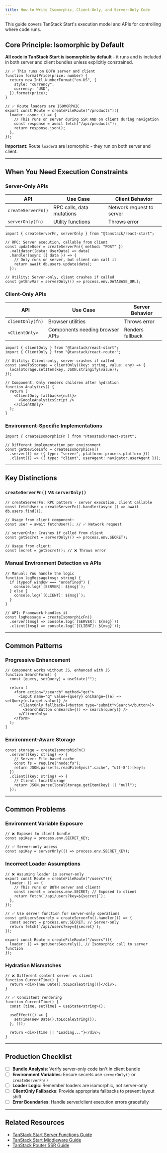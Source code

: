 ```yaml
---
title: How to Write Isomorphic, Client-Only, and Server-Only Code
---
```


This guide covers TanStack Start's execution model and APIs for controlling where code runs.

## Core Principle: Isomorphic by Default

**All code in TanStack Start is isomorphic by default** - it runs and is included in both server and client bundles unless explicitly constrained.

```tsx
// ✅ This runs on BOTH server and client
function formatPrice(price: number) {
  return new Intl.NumberFormat("en-US", {
    style: "currency",
    currency: "USD",
  }).format(price);
}

// ✅ Route loaders are ISOMORPHIC
export const Route = createFileRoute("/products")({
  loader: async () => {
    // This runs on server during SSR AND on client during navigation
    const response = await fetch("/api/products");
    return response.json();
  },
});
```

**Important**: Route `loader`s are isomorphic - they run on both server and client.

---

## When You Need Execution Constraints

### Server-Only APIs

| API                | Use Case                  | Client Behavior           |
| ------------------ | ------------------------- | ------------------------- |
| `createServerFn()` | RPC calls, data mutations | Network request to server |
| `serverOnly(fn)`   | Utility functions         | Throws error              |

```tsx
import { createServerFn, serverOnly } from "@tanstack/react-start";

// RPC: Server execution, callable from client
const updateUser = createServerFn({ method: "POST" })
  .validator((data: UserData) => data)
  .handler(async ({ data }) => {
    // Only runs on server, but client can call it
    return await db.users.update(data);
  });

// Utility: Server-only, client crashes if called
const getEnvVar = serverOnly(() => process.env.DATABASE_URL);
```

### Client-Only APIs

| API              | Use Case                        | Server Behavior  |
| ---------------- | ------------------------------- | ---------------- |
| `clientOnly(fn)` | Browser utilities               | Throws error     |
| `<ClientOnly>`   | Components needing browser APIs | Renders fallback |

```tsx
import { clientOnly } from "@tanstack/react-start";
import { ClientOnly } from "@tanstack/react-router";

// Utility: Client-only, server crashes if called
const saveToStorage = clientOnly((key: string, value: any) => {
  localStorage.setItem(key, JSON.stringify(value));
});

// Component: Only renders children after hydration
function Analytics() {
  return (
    <ClientOnly fallback={null}>
      <GoogleAnalyticsScript />
    </ClientOnly>
  );
}
```

### Environment-Specific Implementations

```tsx
import { createIsomorphicFn } from "@tanstack/react-start";

// Different implementation per environment
const getDeviceInfo = createIsomorphicFn()
  .server(() => ({ type: "server", platform: process.platform }))
  .client(() => ({ type: "client", userAgent: navigator.userAgent }));
```

---

## Key Distinctions

### `createServerFn()` vs `serverOnly()`

```tsx
// createServerFn: RPC pattern - server execution, client callable
const fetchUser = createServerFn().handler(async () => await db.users.find());

// Usage from client component:
const user = await fetchUser(); // ✅ Network request

// serverOnly: Crashes if called from client
const getSecret = serverOnly(() => process.env.SECRET);

// Usage from client:
const secret = getSecret(); // ❌ Throws error
```

### Manual Environment Detection vs APIs

```tsx
// Manual: You handle the logic
function logMessage(msg: string) {
  if (typeof window === "undefined") {
    console.log(`[SERVER]: ${msg}`);
  } else {
    console.log(`[CLIENT]: ${msg}`);
  }
}

// API: Framework handles it
const logMessage = createIsomorphicFn()
  .server((msg) => console.log(`[SERVER]: ${msg}`))
  .client((msg) => console.log(`[CLIENT]: ${msg}`));
```

---

## Common Patterns

### Progressive Enhancement

```tsx
// Component works without JS, enhanced with JS
function SearchForm() {
  const [query, setQuery] = useState("");

  return (
    <form action="/search" method="get">
      <input name="q" value={query} onChange={(e) => setQuery(e.target.value)} />
      <ClientOnly fallback={<button type="submit">Search</button>}>
        <SearchButton onSearch={() => search(query)} />
      </ClientOnly>
    </form>
  );
}
```

### Environment-Aware Storage

```tsx
const storage = createIsomorphicFn()
  .server((key: string) => {
    // Server: File-based cache
    const fs = require("node:fs");
    return JSON.parse(fs.readFileSync(".cache", "utf-8"))[key];
  })
  .client((key: string) => {
    // Client: localStorage
    return JSON.parse(localStorage.getItem(key) || "null");
  });
```

---

## Common Problems

### Environment Variable Exposure

```tsx
// ❌ Exposes to client bundle
const apiKey = process.env.SECRET_KEY;

// ✅ Server-only access
const apiKey = serverOnly(() => process.env.SECRET_KEY);
```

### Incorrect Loader Assumptions

```tsx
// ❌ Assuming loader is server-only
export const Route = createFileRoute("/users")({
  loader: () => {
    // This runs on BOTH server and client!
    const secret = process.env.SECRET; // Exposed to client
    return fetch(`/api/users?key=${secret}`);
  },
});

// ✅ Use server function for server-only operations
const getUsersSecurely = createServerFn().handler(() => {
  const secret = process.env.SECRET; // Server-only
  return fetch(`/api/users?key=${secret}`);
});

export const Route = createFileRoute("/users")({
  loader: () => getUsersSecurely(), // Isomorphic call to server function
});
```

### Hydration Mismatches

```tsx
// ❌ Different content server vs client
function CurrentTime() {
  return <div>{new Date().toLocaleString()}</div>;
}

// ✅ Consistent rendering
function CurrentTime() {
  const [time, setTime] = useState<string>();

  useEffect(() => {
    setTime(new Date().toLocaleString());
  }, []);

  return <div>{time || "Loading..."}</div>;
}
```

---

## Production Checklist

- [ ] **Bundle Analysis**: Verify server-only code isn't in client bundle
- [ ] **Environment Variables**: Ensure secrets use `serverOnly()` or `createServerFn()`
- [ ] **Loader Logic**: Remember loaders are isomorphic, not server-only
- [ ] **ClientOnly Fallbacks**: Provide appropriate fallbacks to prevent layout shift
- [ ] **Error Boundaries**: Handle server/client execution errors gracefully

---

## Related Resources

- [TanStack Start Server Functions Guide](../server-functions.md)
- [TanStack Start Middleware Guide](../middleware.md)
- [TanStack Router SSR Guide](../../../router/framework/react/how-to/setup-ssr.md)

<!-- Next Steps (commented until guides exist)
- [How to Create Basic Server Functions](./create-basic-server-functions.md)
- [How to Write Type-Safe Server Functions](./write-type-safe-server-functions.md)
- [How to Use Server Function Middleware](./use-server-function-middleware.md)
-->
